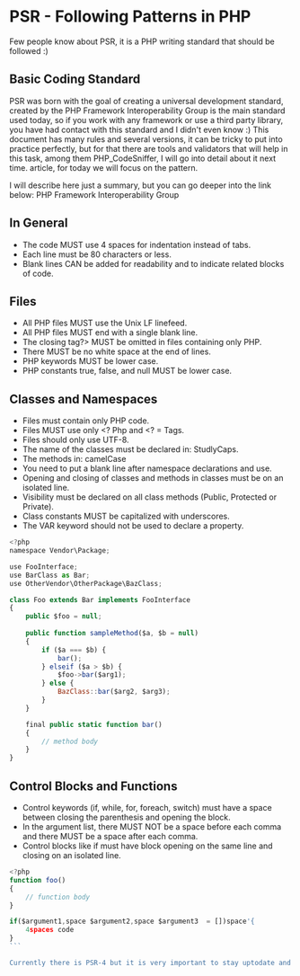 # PSR - Following Patterns in PHP
Few people know about PSR, it is a PHP writing standard that should be followed :)

## Basic Coding Standard
PSR was born with the goal of creating a universal development standard, created by the PHP Framework Interoperability Group is the main standard used today, so if you work with any framework or use a third party library, you have had contact with this standard and I didn't even know :) This document has many rules and several versions, it can be tricky to put into practice perfectly, but for that there are tools and validators that will help in this task, among them PHP_CodeSniffer, I will go into detail about it next time. article, for today we will focus on the pattern.

I will describe here just a summary, but you can go deeper into the link below: PHP Framework Interoperability Group

## In General
- The code MUST use 4 spaces for indentation instead of tabs.
- Each line must be 80 characters or less.
- Blank lines CAN be added for readability and to indicate related blocks of code.

## Files
- All PHP files MUST use the Unix LF linefeed.
- All PHP files MUST end with a single blank line.
- The closing tag?> MUST be omitted in files containing only PHP.
- There MUST be no white space at the end of lines.
- PHP keywords MUST be lower case.
- PHP constants true, false, and null MUST be lower case.

## Classes and Namespaces
- Files must contain only PHP code.
- Files MUST use only <? Php and <? = Tags.
- Files should only use UTF-8.
- The name of the classes must be declared in: StudlyCaps.
- The methods in: camelCase
- You need to put a blank line after namespace declarations and use.
- Opening and closing of classes and methods in classes must be on an isolated line.
- Visibility must be declared on all class methods (Public, Protected or Private).
- Class constants MUST be capitalized with underscores.
- The VAR keyword should not be used to declare a property.

```javascript
<?php  
namespace Vendor\Package;

use FooInterface;
use BarClass as Bar;
use OtherVendor\OtherPackage\BazClass;

class Foo extends Bar implements FooInterface
{
    public $foo = null;
    
    public function sampleMethod($a, $b = null)
    {
        if ($a === $b) {
            bar();
        } elseif ($a > $b) {
            $foo->bar($arg1);
        } else {
            BazClass::bar($arg2, $arg3);
        }
    }

    final public static function bar()
    {
        // method body
    }
}
```

## Control Blocks and Functions

- Control keywords (if, while, for, foreach, switch) must have a space between closing the parenthesis and opening the block.
- In the argument list, there MUST NOT be a space before each comma and there MUST be a space after each comma.
- Control blocks like if must have block opening on the same line and closing on an isolated line.

````javascript
<?php
function foo()
{
    // function body
}

if($argument1,space $argument2,space $argument3  = [])space'{
    4spaces code
}
```

Currently there is PSR-4 but it is very important to stay uptodate and always consult the official documentation in PHP-FIG :)


